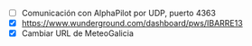 * [ ] Comunicación con AlphaPilot por UDP, puerto 4363
* [x] https://www.wunderground.com/dashboard/pws/IBARRE13 
* [x] Cambiar URL de MeteoGalicia
